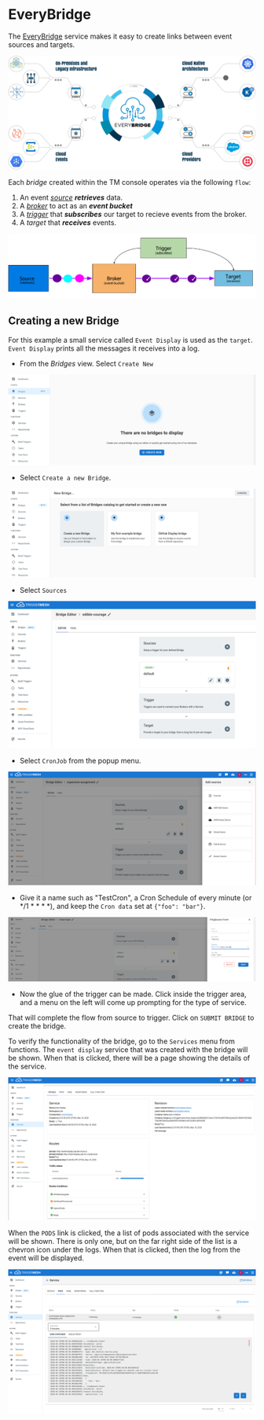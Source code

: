 # EveryBridge

The [EveryBridge](https://triggermesh.com/cloud_native_integration_platform/everybridge/) service makes it easy to create links between event sources and targets.

![](../images/tmeverybridge.png)


Each _bridge_ created within the TM console operates via the following `flow`:

  1. An event _*[source](https://knative.dev/docs/eventing/sources/)*_ **_retrieves_** data.
  2. A _*[broker](https://knative.dev/docs/eventing/broker-trigger/)*_ to act as an **_event bucket_**
  3. A _*[trigger](https://knative.dev/docs/eventing/broker-trigger/)*_ that **_subscribes_** our target to recieve events from the broker.
  4. A _*target*_ that **_receives_** events. <!-- This will be linked to the Targets docs upon completion -->

![](../images/tmBridgeFlow.png)

## Creating a new Bridge

For this example a small service called `Event Display` is used as the `target`. `Event Display` prints all the messages it receives into a log.

* From the _Bridges_ view. Select `Create New`

![](../images/tmBridges.png)


* Select `Create a new Bridge`.


![](../images/tmCreateBridge.png)

* Select `Sources`
  
![](../images/bridgeinitial.png)

* Select `CronJob` from the popup menu.

![](../images/sources.png)

* Give it a name such as "TestCron", a Cron Schedule of every minute (or */1 * * * *), and keep the `Cron data` set at `{"foo": "bar"}`.

![](../images/tmPingSource.png)


* Now the glue of the trigger can be made. Click inside the trigger area, and a menu on the left will come up prompting for the type of service.

<!-- This section is pending updates from a current issue and is unfinished -->

  That will complete the flow from
source to trigger.  Click on `SUBMIT BRIDGE` to create the bridge.

To verify the functionality of the bridge, go to the `Services` menu from functions.
The `event display` service that was created with the bridge will be shown. When
that is clicked, there will be a page showing the details of the service.

![](../images/service-info.png)

When the `PODS` link is clicked, the a list of pods associated with the service
will be shown.  There is only one, but on the far right side of the list is a
chevron icon under the logs.  When that is clicked, then the log from the event
will be displayed.

![](../images/event-display.png)
